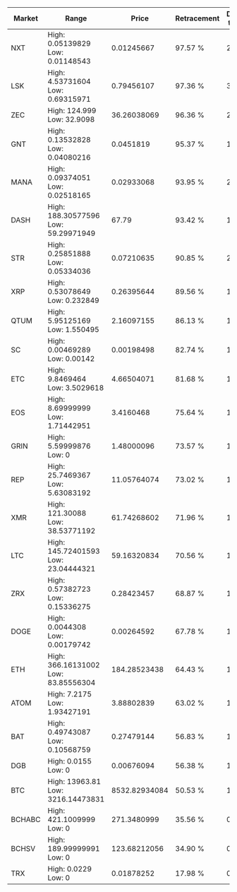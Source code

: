 | Market | Range | Price| Retracement | Doubles to 50% |
| --- | --- | --- | --- | --- |
| NXT | High: 0.05139829<br />Low: 0.01148543 | 0.01245667 | 97.57 % | 2.52 |
| LSK | High: 4.53731604<br />Low: 0.69315971 | 0.79456107 | 97.36 % | 3.29 |
| ZEC | High: 124.999<br />Low: 32.9098 | 36.26038069 | 96.36 % | 2.18 |
| GNT | High: 0.13532828<br />Low: 0.04080216 | 0.0451819 | 95.37 % | 1.95 |
| MANA | High: 0.09374051<br />Low: 0.02518165 | 0.02933068 | 93.95 % | 2.03 |
| DASH | High: 188.30577596<br />Low: 59.29971949 | 67.79 | 93.42 % | 1.83 |
| STR | High: 0.25851888<br />Low: 0.05334036 | 0.07210635 | 90.85 % | 2.16 |
| XRP | High: 0.53078649<br />Low: 0.232849 | 0.26395644 | 89.56 % | 1.45 |
| QTUM | High: 5.95125169<br />Low: 1.550495 | 2.16097155 | 86.13 % | 1.74 |
| SC | High: 0.00469289<br />Low: 0.00142 | 0.00198498 | 82.74 % | 1.54 |
| ETC | High: 9.8469464<br />Low: 3.5029618 | 4.66504071 | 81.68 % | 1.43 |
| EOS | High: 8.69999999<br />Low: 1.71442951 | 3.4160468 | 75.64 % | 1.52 |
| GRIN | High: 5.59999876<br />Low: 0 | 1.48000096 | 73.57 % | 1.89 |
| REP | High: 25.7469367<br />Low: 5.63083192 | 11.05764074 | 73.02 % | 1.42 |
| XMR | High: 121.30088<br />Low: 38.53771192 | 61.74268602 | 71.96 % | 1.29 |
| LTC | High: 145.72401593<br />Low: 23.04444321 | 59.16320834 | 70.56 % | 1.43 |
| ZRX | High: 0.57382723<br />Low: 0.15336275 | 0.28423457 | 68.87 % | 1.28 |
| DOGE | High: 0.0044308<br />Low: 0.00179742 | 0.00264592 | 67.78 % | 1.18 |
| ETH | High: 366.16131002<br />Low: 83.85556304 | 184.28523438 | 64.43 % | 1.22 |
| ATOM | High: 7.2175<br />Low: 1.93427191 | 3.88802839 | 63.02 % | 1.18 |
| BAT | High: 0.49743087<br />Low: 0.10568759 | 0.27479144 | 56.83 % | 1.10 |
| DGB | High: 0.0155<br />Low: 0 | 0.00676094 | 56.38 % | 1.15 |
| BTC | High: 13963.81<br />Low: 3216.14473831 | 8532.82934084 | 50.53 % | 1.01 |
| BCHABC | High: 421.1009999<br />Low: 0 | 271.3480999 | 35.56 % | 0.00 |
| BCHSV | High: 189.99999991<br />Low: 0 | 123.68212056 | 34.90 % | 0.00 |
| TRX | High: 0.0229<br />Low: 0 | 0.01878252 | 17.98 % | 0.00 |

